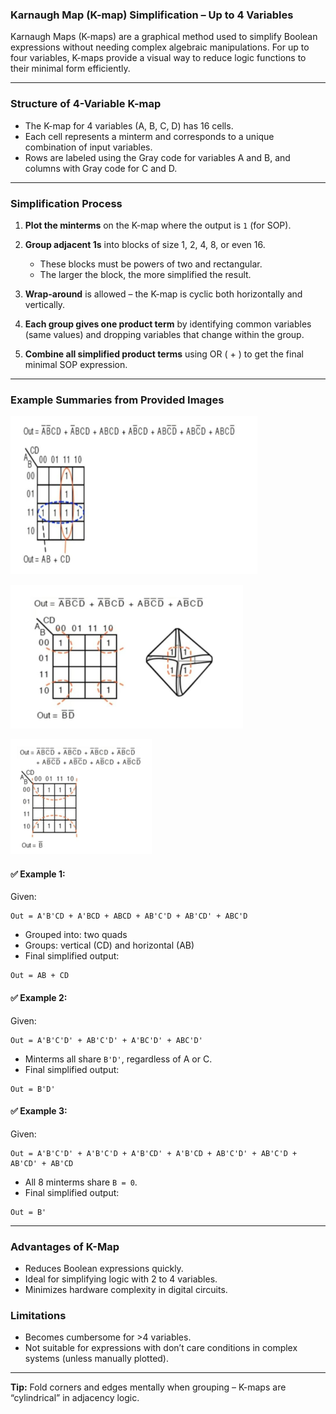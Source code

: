 ### **Karnaugh Map (K-map) Simplification – Up to 4 Variables**

Karnaugh Maps (K-maps) are a graphical method used to simplify Boolean expressions without needing complex algebraic manipulations. For up to four variables, K-maps provide a visual way to reduce logic functions to their minimal form efficiently.

---

### **Structure of 4-Variable K-map**

* The K-map for 4 variables (A, B, C, D) has 16 cells.
* Each cell represents a minterm and corresponds to a unique combination of input variables.
* Rows are labeled using the Gray code for variables A and B, and columns with Gray code for C and D.

---

### **Simplification Process**

1. **Plot the minterms** on the K-map where the output is `1` (for SOP).
2. **Group adjacent 1s** into blocks of size 1, 2, 4, 8, or even 16.

   * These blocks must be powers of two and rectangular.
   * The larger the block, the more simplified the result.
3. **Wrap-around** is allowed – the K-map is cyclic both horizontally and vertically.
4. **Each group gives one product term** by identifying common variables (same values) and dropping variables that change within the group.
5. **Combine all simplified product terms** using OR ( + ) to get the final minimal SOP expression.

---

### **Example Summaries from Provided Images**

![alt text](image-86.png)

![alt text](image-87.png)

![alt text](image-88.png)

#### ✅ **Example 1:**

Given:

```
Out = A'B'CD + A'BCD + ABCD + AB'C'D + AB'CD' + ABC'D
```

* Grouped into: two quads
* Groups: vertical (CD) and horizontal (AB)
* Final simplified output:

```
Out = AB + CD
```

#### ✅ **Example 2:**

Given:

```
Out = A'B'C'D' + AB'C'D' + A'BC'D' + ABC'D'
```

* Minterms all share `B'D'`, regardless of A or C.
* Final simplified output:

```
Out = B'D'
```

#### ✅ **Example 3:**

Given:

```
Out = A'B'C'D' + A'B'C'D + A'B'CD' + A'B'CD + AB'C'D' + AB'C'D + AB'CD' + AB'CD
```

* All 8 minterms share `B = 0`.
* Final simplified output:

```
Out = B'
```

---

### **Advantages of K-Map**

* Reduces Boolean expressions quickly.
* Ideal for simplifying logic with 2 to 4 variables.
* Minimizes hardware complexity in digital circuits.

### **Limitations**

* Becomes cumbersome for >4 variables.
* Not suitable for expressions with don’t care conditions in complex systems (unless manually plotted).

---

**Tip:** Fold corners and edges mentally when grouping – K-maps are “cylindrical” in adjacency logic.
